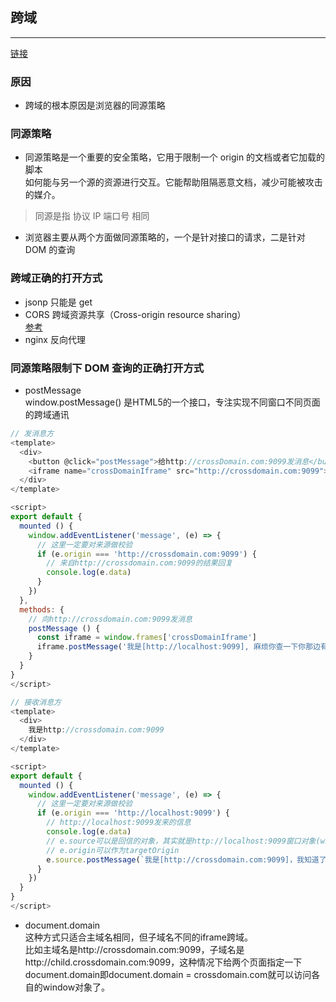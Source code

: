 ## 跨域
-----
[链接](https://segmentfault.com/a/1190000015597029)
### 原因
* 跨域的根本原因是浏览器的同源策略

### 同源策略
* 同源策略是一个重要的安全策略，它用于限制一个 origin 的文档或者它加载的脚本  
  如何能与另一个源的资源进行交互。它能帮助阻隔恶意文档，减少可能被攻击的媒介。
> 同源是指 协议 IP 端口号 相同
* 浏览器主要从两个方面做同源策略的，一个是针对接口的请求，二是针对 DOM 的查询

### 跨域正确的打开方式
* jsonp 只能是 get
* CORS 跨域资源共享（Cross-origin resource sharing）  
  [参考](http://www.ruanyifeng.com/blog/2016/04/cors.html)
* nginx 反向代理

### 同源策略限制下 DOM 查询的正确打开方式
* postMessage  
  window.postMessage() 是HTML5的一个接口，专注实现不同窗口不同页面的跨域通讯
```js
// 发消息方
<template>
  <div>
    <button @click="postMessage">给http://crossDomain.com:9099发消息</button>
    <iframe name="crossDomainIframe" src="http://crossdomain.com:9099"></iframe>
  </div>
</template>

<script>
export default {
  mounted () {
    window.addEventListener('message', (e) => {
      // 这里一定要对来源做校验
      if (e.origin === 'http://crossdomain.com:9099') {
        // 来自http://crossdomain.com:9099的结果回复
        console.log(e.data)
      }
    })
  },
  methods: {
    // 向http://crossdomain.com:9099发消息
    postMessage () {
      const iframe = window.frames['crossDomainIframe']
      iframe.postMessage('我是[http://localhost:9099], 麻烦你查一下你那边有没有id为app的Dom', 'http://crossdomain.com:9099')
    }
  }
}
</script>
```
```js
// 接收消息方
<template>
  <div>
    我是http://crossdomain.com:9099
  </div>
</template>

<script>
export default {
  mounted () {
    window.addEventListener('message', (e) => {
      // 这里一定要对来源做校验
      if (e.origin === 'http://localhost:9099') {
        // http://localhost:9099发来的信息
        console.log(e.data)
        // e.source可以是回信的对象，其实就是http://localhost:9099窗口对象(window)的引用
        // e.origin可以作为targetOrigin
        e.source.postMessage(`我是[http://crossdomain.com:9099]，我知道了兄弟，这就是你想知道的结果：${document.getElementById('app') ? '有id为app的Dom' : '没有id为app的Dom'}`, e.origin);
      }
    })
  }
}
</script>
```
* document.domain  
  这种方式只适合主域名相同，但子域名不同的iframe跨域。  
  比如主域名是http://crossdomain.com:9099，子域名是http://child.crossdomain.com:9099，这种情况下给两个页面指定一下document.domain即document.domain = crossdomain.com就可以访问各自的window对象了。